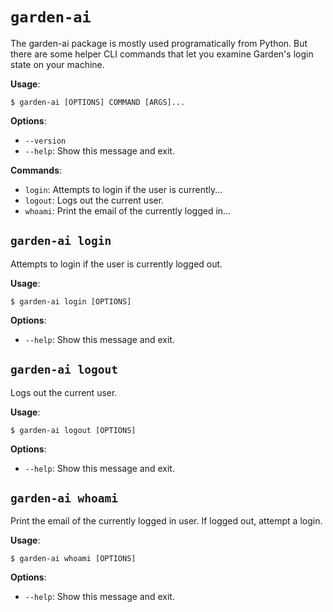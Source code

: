 # `garden-ai`

The garden-ai package is mostly used programatically from Python. But there are some helper CLI commands that let you examine Garden's login state on your machine.

**Usage**:

```console
$ garden-ai [OPTIONS] COMMAND [ARGS]...
```

**Options**:

* `--version`
* `--help`: Show this message and exit.

**Commands**:

* `login`: Attempts to login if the user is currently...
* `logout`: Logs out the current user.
* `whoami`: Print the email of the currently logged in...

## `garden-ai login`

Attempts to login if the user is currently logged out.

**Usage**:

```console
$ garden-ai login [OPTIONS]
```

**Options**:

* `--help`: Show this message and exit.

## `garden-ai logout`

Logs out the current user.

**Usage**:

```console
$ garden-ai logout [OPTIONS]
```

**Options**:

* `--help`: Show this message and exit.


## `garden-ai whoami`

Print the email of the currently logged in user. If logged out, attempt a login.

**Usage**:

```console
$ garden-ai whoami [OPTIONS]
```

**Options**:

* `--help`: Show this message and exit.
